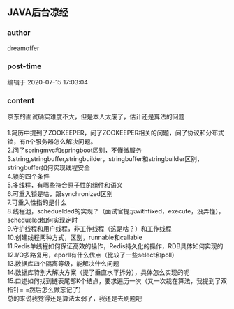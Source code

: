 ## JAVA后台凉经
### author 
dreamoffer
### post-time 

编辑于  2020-07-15 17:03:04
### content 
<div class="post-topic-des nc-post-content">
 <div>
  京东的面试确实难度不大，但是本人太废了，估计还是算法的问题
 </div>
 <div>
  <br/>
 </div>
 <div>
  1.简历中提到了ZOOKEEPER，问了ZOOKEEPER相关的问题，问了协议和分布式锁，有n个服务器怎么解决问题。
 </div>
 <div>
  2.问了springmvc和springboot区别，不懂微服务
 </div>
 <div>
  3.string,stringbuffer,stringbuilder，stringbuffer和stringbuilder区别，stringbuffer如何实现线程安全
 </div>
 <div>
  4.锁的四个条件
 </div>
 <div>
  5.多线程，有哪些符合原子性的组件和语义
 </div>
 <div>
  6.可重入锁是啥，跟synchronized区别
 </div>
 <div>
  7.可重入性指的是什么
 </div>
 <div>
  8.线程池，scheduelded的实现？（面试官提示withfixed，execute，没弄懂），schedueled如何实现定时
 </div>
 <div>
  9.守护线程和用户线程，非工作线程（这是啥？）和工作线程
 </div>
 <div>
  10.创建线程两种方式，区别，runnable和callable
 </div>
 <div>
  11.Redis单线程如何保证高效的操作，Redis持久化的操作，RDB具体如何实现的
 </div>
 <div>
  12.I/O多路复用，eporll有什么优点（比较了一些select和poll）
 </div>
 <div>
  13.数据库四个隔离等级，能解决什么问题
 </div>
 <div>
  14.数据库特别大解决方案（提了垂直水平拆分），具体怎么实现的呢
 </div>
 <div>
  15.口述如何找到链表尾部K个结点，要求遍历一次（又一次栽在算法，我提到了双指针= =然后怎么做忘记了）
 </div>
 <div>
  总的来说我觉得还是算法太弱了，我还是去刷题吧
 </div>
 <div>
  <br/>
 </div>
</div>
